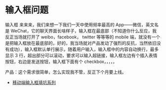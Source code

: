 # 输入框问题

输入框
来来来，我们来想一下我们一天中使用频率最高的 App——微信，英文名是 WeChat，它的聊天界面长啥样子，输入框在最底部（不知道你什么反应，我反正当场就打开了 weibo，facebook， twitter 等等等的 mobile 端，就没有一个是把输入框放在最底部的，好的，我当场就对产品发动了强烈的反抗，当然依旧没有成功），输入框默认单行展示，随着用户输入，输入框中的内容自动换行，最多显示 3 行，超出部分可以滚动，要求可以输入超链接，输入框左边有个插入表情按钮，右边是发送按钮，输入框下面有个 checkbox，，，，，

产品：这个需求很简单，怎么实现我不管，反正下个月要上线。

- [移动端输入框填坑系列](http://www.alloyteam.com/2019/07/13847/)
